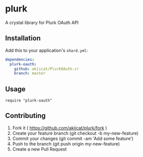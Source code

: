 # plurk

A crystal library for Plurk OAuth API

## Installation

Add this to your application's `shard.yml`:

```yaml
dependencies:
  plurk-oauth:
    github: akiicat/PlurkOAuth.cr
    branch: master
```

## Usage

```crystal
require "plurk-oauth"
```

## Contributing

1. Fork it ( https://github.com/akiicat/plurk/fork )
2. Create your feature branch (git checkout -b my-new-feature)
3. Commit your changes (git commit -am 'Add some feature')
4. Push to the branch (git push origin my-new-feature)
5. Create a new Pull Request
